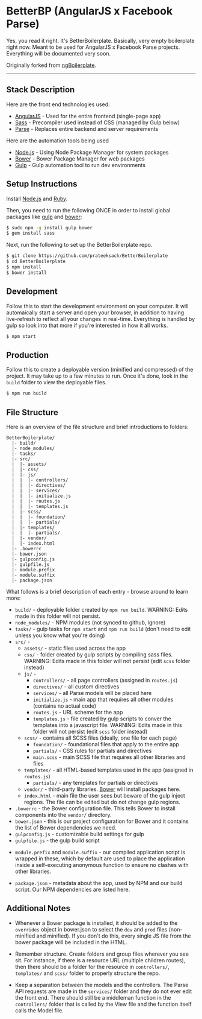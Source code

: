 # BetterBP (AngularJS x Facebook Parse)

Yes, you read it right. It's BetterBoilerplate. Basically, very empty boilerplate right now.
Meant to be used for AngularJS x Facebook Parse projects. Everything will be documented
very soon.

Originally forked from [ngBoilerplate](https://github.com/ngbp/ngbp).

***

Stack Description
-----------------

Here are the front end technologies used: 

* [AngularJS](http://angularjs.org/) - Used for the entire frontend (single-page app)
* [Sass](http://sass-lang.com/) - Precompiler used instead of CSS (managed by Gulp below)
* [Parse](https://parse.com) - Replaces entire backend and server requirements

Here are the automation tools being used

* [Node.js](https://nodejs.org/) - Using Node Package Manager for system packages
* [Bower](http://bower.io/) - Bower Package Manager for web packages
* [Gulp](http://gulpjs.com) - Gulp automation tool to run dev environments

Setup Instructions
-----------------

Install [Node.js](https://nodejs.org/) and [Ruby](https://www.ruby-lang.org/en/documentation/installation/). 

Then, you need to run the following ONCE in order to install global packages like [gulp](http://gulpjs.com/) and [bower](http://bower.io/):

```sh
$ sudo npm -g install gulp bower
$ gem install sass
```

Next, run the following to set up the BetterBoilerplate repo.

```sh
$ git clone https://github.com/prateeksach/BetterBoilerplate
$ cd BetterBoilerplate
$ npm install
$ bower install
```

Development
-----------------

Follow this to start the development environment on your computer. It will automaically start a server and open your browser, in addition to having live-refresh to reflect all your changes in real-time. Everything is handled by gulp so look into that more if you're interested in how it all works.

```sh
$ npm start
```

Production
-----------------

Follow this to create a deployable version (minified and compressed) of the project. It may take up to a few minutes to run. Once it's done, look in the `build` folder to view the deployable files.

```sh
$ npm run build
```

File Structure
-----------------

Here is an overview of the file structure and brief introductions to folders:

```
BetterBoilerplate/
  |- build/
  |- node_modules/
  |- tasks/
  |- src/
  |  |- assets/
  |  |- css/
  |  |- js/
  |  |  |- controllers/
  |  |  |- directives/
  |  |  |- services/
  |  |  |- initialize.js
  |  |  |- routes.js
  |  |  |- templates.js
  |  |- scss/
  |  |  |- foundation/
  |  |  |- partials/
  |  |- templates/
  |  |  |- partials/
  |  |- vendor/
  |	 |- index.html
  |- .bowerrc
  |- bower.json
  |- gulpconfig.js
  |- gulpfile.js
  |- module.prefix
  |- module.suffix
  |- package.json
```
What follows is a brief description of each entry - browse around to learn more:

* `build/` - deployable folder created by `npm run build`. WARNING: Edits made in this folder will not persist.
* `node_modules/` - NPM modules (not synced to github, ignore)
* `tasks/` - gulp tasks for `npm start` and `npm run build` (don't need to edit unless you know what you're doing)
* `src/` - 
	* `assets/` - static files used across the app
	* `css/` - folder created by gulp scripts by compiling sass files. WARNING: Edits made in this folder will not persist (edit `scss` folder instead)
	* `js/` - 
		* `controllers/` - all page controllers (assigned in `routes.js`)
		* `directives/` - all custom directives
		* `services/` - all Parse models will be placed here
		* `initialize.js` - main app that requires all other modules (contains no actual code)
		* `routes.js` - URL scheme for the app
		* `templates.js` - file created by gulp scripts to conver the templates into a javascript file. WARNING: Edits made in this folder will not persist (edit `scss` folder instead)
	* `scss/` - contains all SCSS files (ideally, one file for each page)
		* `foundation/` - foundational files that apply to the entire app
		* `partials/` - CSS rules for partials and directives
		* `main.scss` - main SCSS file that requires all other libraries and files
	* `templates/` - all HTML-based templates used in the app (assigned in `routes.js`)
		* `partials/` - any templates for partials or directives
	* `vendor/` - third-party libraries. [Bower](http://bower.io) will install packages here.
	* `index.html` - main file the user sees but beware of the gulp inject regions. The file can be edited but do not change gulp regions.
* `.bowerrc` - the Bower configuration file. This tells Bower to install components into the `vendor/` directory.
* `bower.json` - this is our project configuration for Bower and it contains the list of Bower dependencies we need.
* `gulpconfig.js` - customizable build settings for gulp
* `gulpfile.js` - the gulp build script
- `module.prefix` and `module.suffix` - our compiled application script is wrapped in these, which by default are used to place the application inside a self-executing anonymous function to ensure no clashes with other libraries.
* `package.json` - metadata about the app, used by NPM and our build script. Our NPM dependencies are listed here.

Additional Notes
-----------------

* Whenever a Bower package is installed, it should be added to the `overrides` object in bower.json to select the `dev` and `prod` files (non-minified and minified). If you don't do this, every single JS file from the bower package will be included in the HTML.

* Remember structure. Create folders and group files wherever you see sit. For instance, if there is a resource URL (multiple children routes), then there should be a folder for the resource in `controllers/`, `templates/` and `scss/` folder to properly structure the repo.

* Keep a separation between the models and the controllers. The Parse API requests are made in the `services/` folder and they do not ever edit the front end. There should still be a middleman function in the `controllers/`  folder that is called by the View file and the function itself calls the Model file.